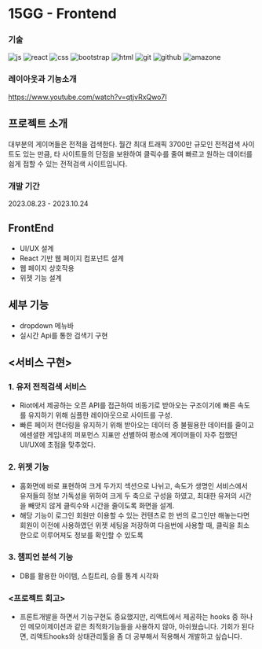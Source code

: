 # 15GG - Frontend

### 기술
 
![js](https://img.shields.io/badge/JavaScript-F7DF1E?style=for-the-badge&logo=JavaScript&logoColor=white) ![react](https://img.shields.io/badge/React-20232A?style=for-the-badge&logo=react&logoColor=61DAFB) ![css](https://img.shields.io/badge/CSS-239120?&style=for-the-badge&logo=css3&logoColor=white)
 ![bootstrap](https://img.shields.io/badge/Bootstrap-563D7C?style=for-the-badge&logo=bootstrap&logoColor=white) ![html](https://img.shields.io/badge/HTML-239120?style=for-the-badge&logo=html5&logoColor=white) ![git](https://img.shields.io/badge/GIT-E44C30?style=for-the-badge&logo=git&logoColor=white)
 ![github](https://img.shields.io/badge/GitHub-100000?style=for-the-badge&logo=github&logoColor=white) ![amazone](https://img.shields.io/badge/Amazon_AWS-232F3E?style=for-the-badge&logo=amazon-aws&logoColor=white)

### 레이아웃과 기능소개

https://www.youtube.com/watch?v=qtjvRxQwo7I
## 프로젝트 소개

 대부분의 게이머들은 전적을 검색한다. 월간 최대 트래픽 3700만 규모인 전적검색 사이트도 있는 만큼, 타 사이트들의 단점을 보완하여 클릭수를 줄여 빠르고 원하는 데이터를 쉽게 접할 수 있는 전적검색 사이트입니다.

### 개발 기간

2023.08.23 - 2023.10.24

##  FrontEnd
* UI/UX 설계
* React 기반 웹 페이지 컴포넌트 설계
* 웹 페이지 상호작용
* 위젯 기능 설계
##  세부 기능
* dropdown 메뉴바
* 실시간 Api를 통한 검색기 구현

## <서비스 구현>
### 1. 유저 전적검색 서비스
* Riot에서 제공하는 오픈 API를 접근하여 비동기로 받아오는 구조이기에 빠른 속도를 유지하기 위해
심플한 레이아웃으로 사이트를 구성.
* 빠른 페이저 랜더링을 유지하기 위해 받아오는 데이터 중 불필용한 데이터를 줄이고 에센셜한 게임내의 퍼포먼스 지표만 선별하여 평소에 게이머들이 자주 접했던 UI/UX에 초점을 맞추었다.
### 2. 위젯 기능
* 홈화면에 바로 표현하여 크게 두가지 섹션으로 나뉘고, 속도가 생명인 서비스에서 유저들의 정보 가독성을 위하여 크게 두 축으로 구성을 하였고, 최대한 유저의 시간을 빼앗지 않게 클릭수와 시간을 줄이도록 화면을 설계.
* 해당 기능이 로그인 회원만 이용할 수 있는 컨텐츠로 한 번의 로그인만 해놓는다면 회원이 이전에 사용하였던 위젯 세팅을 저장하여 다음번에 사용할 때, 클릭을 최소한으로 이루어져도 정보를 확인할 수 있도록
### 3. 챔피언 분석 기능
* DB를 활용한 아이템, 스킬트리, 승률 통계 시각화
### <프로젝트 회고>

   * 프론트개발을 하면서 기능구현도 중요했지만, 리액트에서 제공하는 hooks 중 하나인 메모이제이션과 같은 최적화기능들을 사용하지 않아, 아쉬웠습니다.
기회가 된다면, 리액트hooks와 상태관리툴을 좀 더 공부해서 적용해서 개발하고 싶습니다.






